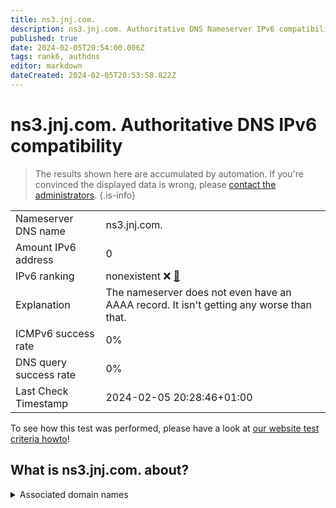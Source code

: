 ```yaml
---
title: ns3.jnj.com.
description: ns3.jnj.com. Authoritative DNS Nameserver IPv6 compatibility
published: true
date: 2024-02-05T20:54:00.006Z
tags: rank6, authdns
editor: markdown
dateCreated: 2024-02-05T20:53:58.822Z
---
```


# ns3.jnj.com. Authoritative DNS IPv6 compatibility

> The results shown here are accumulated by automation. If you're convinced the displayed data is wrong, please [contact the administrators](/howto/chat). 
{.is-info}




|   |   |
| - | - |
| Nameserver DNS name | ns3.jnj.com.
| Amount IPv6 address | 0
| IPv6 ranking | nonexistent :x: [🔗](/howto/ranking) |
| Explanation | The nameserver does not even have an AAAA record. It isn't getting any worse than that. |
| ICMPv6 success rate | 0%|
| DNS query success rate | 0% |
| Last Check Timestamp | 2024-02-05 20:28:46+01:00 |

To see how this test was performed, please have a look at [our website test criteria howto](/howto/testcriteria/authdns)!


## What is ns3.jnj.com. about?






<details>
<summary>Associated domain names</summary>

www.jnj.com

</details>
